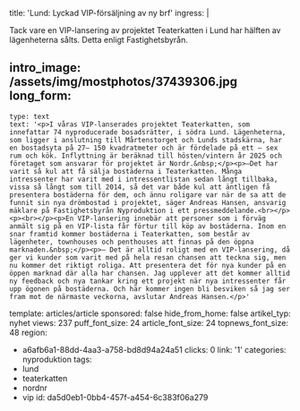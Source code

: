 title: 'Lund: Lyckad VIP-försäljning av ny brf'
ingress: |
  <p>Tack vare en VIP-lansering av projektet Teaterkatten i Lund har hälften av lägenheterna sålts. Detta enligt Fastighetsbyrån.
  </p>
  
intro_image: /assets/img/mostphotos/37439306.jpg
long_form:
  -
    type: text
    text: '<p>I våras VIP-lanserades projektet Teaterkatten, som innefattar 74 nyproducerade bosadsrätter, i södra Lund. Lägenheterna, som ligger i anslutning till Mårtenstorget och Lunds stadskärna, har en bostadsyta på 27– 150 kvadratmeter och är fördelade på ett – sex rum och kök. Inflyttning är beräknad till hösten/vintern år 2025 och företaget som ansvarar för projektet är Nordr.&nbsp;</p><p>–Det har varit så kul att få sälja bostäderna i Teaterkatten. Många intressenter har varit med i intressentlistan sedan långt tillbaka, vissa så långt som till 2014, så det var både kul att äntligen få presentera bostäderna för dem, och ännu roligare var när de sa att de funnit sin nya drömbostad i projektet, säger Andreas Hansen, ansvarig mäklare på Fastighetsbyrån Nyproduktion i ett pressmeddelande.<br></p><p><br></p><p>En VIP-lansering innebär att personer som i förväg anmält sig på en VIP-lista får förtur till köp av bostäderna. Inom en snar framtid kommer bostäderna i Teaterkatten, som består av lägenheter, townhouses och penthouses att finnas på den öppna marknaden.&nbsp;</p><p>– Det är alltid roligt med en VIP-lansering, då ger vi kunder som varit med på hela resan chansen att teckna sig, men nu kommer det riktigt roliga. Att presentera det för nya kunder på en öppen marknad där alla har chansen. Jag upplever att det kommer alltid ny feedback och nya tankar kring ett projekt när nya intressenter får upp ögonen på bostäderna. Och här kommer ingen bli besviken så jag ser fram mot de närmaste veckorna, avslutar Andreas Hansen.</p>'
template: articles/article
sponsored: false
hide_from_home: false
artikel_typ: nyhet
views: 237
puff_font_size: 24
article_font_size: 24
topnews_font_size: 48
region:
  - a6afb6a1-88dd-4aa3-a758-bd8d94a24a51
clicks: 0
link: '1'
categories: nyproduktion
tags:
  - lund
  - teaterkatten
  - nordnr
  - vip
id: da5d0eb1-0bb4-457f-a454-6c383f06a279
